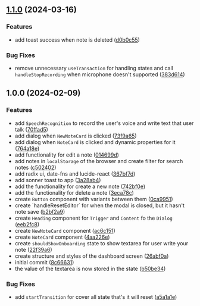 ## [1.1.0](https://github.com/DanielAraldi/notes/compare/v1.0.0...v1.1.0) (2024-03-16)


### Features

* add toast success when note is deleted ([d0b0c55](https://github.com/DanielAraldi/notes/commit/d0b0c5544208e57bf985d6d39a1823b76d7a4188))


### Bug Fixes

* remove unnecessary `useTransaction` for handling states and call `handleStopRecording` when microphone doesn't supported ([383d614](https://github.com/DanielAraldi/notes/commit/383d6142a79c87508fe7393b2d5a726e4d018b04))

## 1.0.0 (2024-02-09)


### Features

* add `SpeechRecognition` to record the user's voice and write text that user talk ([70ffad5](https://github.com/DanielAraldi/notes/commit/70ffad5b805c0460536c7bccac32ff5e48940f75))
* add dialog when `NewNoteCard` is clicked ([73f9a65](https://github.com/DanielAraldi/notes/commit/73f9a65476ec31fbb41ae7300712902107f962af))
* add dialog when `NoteCard` is clicked and dynamic properties for it ([764a18e](https://github.com/DanielAraldi/notes/commit/764a18e9c7855a7ffed3bd2aef2e840f58310a8f))
* add functionality for edit a note ([014699d](https://github.com/DanielAraldi/notes/commit/014699db641d1bf80a34ed16cbb93313b2db1efc))
* add notes in `localStorage` of the browser and create filter for search notes ([c502402](https://github.com/DanielAraldi/notes/commit/c5024028136aa6348a6d225f45b3e1fdc1e2be27))
* add radix ui, date-fns and lucide-react ([367bf7d](https://github.com/DanielAraldi/notes/commit/367bf7d9b6f8e4250167ffd276af8f04ca6bae02))
* add sonner toast to app ([3a28ab4](https://github.com/DanielAraldi/notes/commit/3a28ab4bb9598280f21203cf4cc0a1daeb3f7f89))
* add the functionality for create a new note ([742bf0e](https://github.com/DanielAraldi/notes/commit/742bf0ea6e3263956a4ac4e2b02176312aba27eb))
* add the functionality for delete a note ([3eca78c](https://github.com/DanielAraldi/notes/commit/3eca78cc98d5d9d2af8fbd477263e8fd9e574f39))
* create `Button` component with variants between them ([0ca9951](https://github.com/DanielAraldi/notes/commit/0ca99515aaba9c80510311cb533bcc5029c5bf34))
* create `handleResetEditor´ for when the modal is closed, but it hasn't note save ([b2bf2a9](https://github.com/DanielAraldi/notes/commit/b2bf2a9bccfd4ab76db55d87cb88d8d1305a1edd))
* create `Heading` component for `Trigger` and `Content` fo the `Dialog` ([eeb2fc8](https://github.com/DanielAraldi/notes/commit/eeb2fc8a003d844d368f9b7db4d74c09cd621509))
* create `NewNoteCard` component ([ac6c151](https://github.com/DanielAraldi/notes/commit/ac6c151c4de53a8ef8cebbdaf34caf1d83556578))
* create `NoteCard` component ([4aa226e](https://github.com/DanielAraldi/notes/commit/4aa226ea92b7654af759bd685469bf4eee5d45ee))
* create `shouldShowOnboarding` state to show textarea for user write your note ([22f39a6](https://github.com/DanielAraldi/notes/commit/22f39a6112dc0ce35a984bf3960db2f18f6a16ea))
* create structure and styles of the dashboard screen ([26abf0a](https://github.com/DanielAraldi/notes/commit/26abf0a8bfe8595caf37ca59caa32db9f1b40d82))
* initial commit ([8c66631](https://github.com/DanielAraldi/notes/commit/8c66631e15dc42e97bdaa9b8d5061154175f6fc5))
* the value of the textarea is now stored in the state ([b50be34](https://github.com/DanielAraldi/notes/commit/b50be34f66437c93aff82d6c2902da757503e6cc))


### Bug Fixes

* add `startTransition` for cover all state that's it will reset ([a5a1a1e](https://github.com/DanielAraldi/notes/commit/a5a1a1e94082c567883c584dd271f076864de411))
